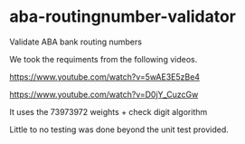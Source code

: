 # aba-routingnumber-validator
Validate ABA bank routing numbers

We took the requiments from the following videos.

https://www.youtube.com/watch?v=5wAE3E5zBe4

https://www.youtube.com/watch?v=D0jY_CuzcGw

It uses the 73973972 weights + check digit algorithm

Little to no testing was done beyond the unit test 
provided. 
